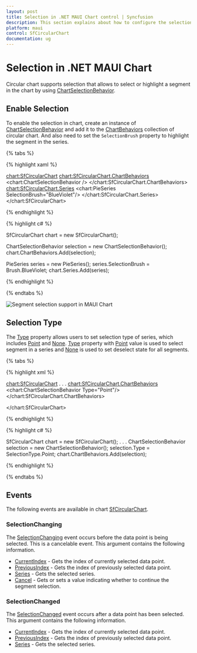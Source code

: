 ```yaml
---
layout: post
title: Selection in .NET MAUI Chart control | Syncfusion
description: This section explains about how to configure the selection support and its features applying in .NET MAUI Chart (SfCircularChart).
platform: maui
control: SfCircularChart
documentation: ug
---
```


# Selection in .NET MAUI Chart

Circular chart supports selection that allows to select or highlight a segment in the chart by using [ChartSelectionBehavior](https://help.syncfusion.com/cr/maui/Syncfusion.Maui.Charts.ChartSelectionBehavior.html).

## Enable Selection

To enable the selection in chart, create an instance of [ChartSelectionBehavior](https://help.syncfusion.com/cr/maui/Syncfusion.Maui.Charts.ChartSelectionBehavior.html) and add it to the [ChartBehaviors](https://help.syncfusion.com/cr/maui/Syncfusion.Maui.Charts.ChartBase.html#Syncfusion_Maui_Charts_ChartBase_ChartBehaviors) collection of circular chart. And also need to set the `SelectionBrush` property to highlight the segment in the series.

{% tabs %}

{% highlight xaml %}

<chart:SfCircularChart>
    <chart:SfCircularChart.ChartBehaviors>
        <chart:ChartSelectionBehavior />
    </chart:SfCircularChart.ChartBehaviors>
<chart:SfCircularChart.Series>
    <chart:PieSeries SelectionBrush="BlueViolet"/>
</chart:SfCircularChart.Series>
</chart:SfCircularChart>

{% endhighlight %}

{% highlight c# %}

SfCircularChart chart = new SfCircularChart();

ChartSelectionBehavior selection = new ChartSelectionBehavior();
chart.ChartBehaviors.Add(selection);

PieSeries series = new PieSeries();
series.SelectionBrush = Brush.BlueViolet;
chart.Series.Add(series);

{% endhighlight %}

{% endtabs %}

![Segment selection support in MAUI Chart](Selection_images/maui_chart_segment_selection.png)

## Selection Type

The [Type](https://help.syncfusion.com/cr/maui/Syncfusion.Maui.Charts.ChartSelectionBehavior.html#Syncfusion_Maui_Charts_ChartSelectionBehavior_Type) property allows users to set selection type of series, which includes [Point](https://help.syncfusion.com/cr/maui/Syncfusion.Maui.Charts.SelectionType.html#Syncfusion_Maui_Charts_SelectionType_Point) and [None](https://help.syncfusion.com/cr/maui/Syncfusion.Maui.Charts.SelectionType.html#Syncfusion_Maui_Charts_SelectionType_None). [Type](https://help.syncfusion.com/cr/maui/Syncfusion.Maui.Charts.ChartSelectionBehavior.html#Syncfusion_Maui_Charts_ChartSelectionBehavior_Type) property with [Point](https://help.syncfusion.com/cr/maui/Syncfusion.Maui.Charts.SelectionType.html#Syncfusion_Maui_Charts_SelectionType_Point) value is used to select segment in a series and [None](https://help.syncfusion.com/cr/maui/Syncfusion.Maui.Charts.SelectionType.html#Syncfusion_Maui_Charts_SelectionType_None) is used to set deselect state for all segments. 

{% tabs %}

{% highlight xml %}

<chart:SfCircularChart>
. . .
    <chart:SfCircularChart.ChartBehaviors>
        <chart:ChartSelectionBehavior Type="Point"/>
    </chart:SfCircularChart.ChartBehaviors>

</chart:SfCircularChart>

{% endhighlight %}

{% highlight c# %}

SfCircularChart chart = new SfCircularChart();
. . .
ChartSelectionBehavior selection = new ChartSelectionBehavior();
selection.Type = SelectionType.Point;
chart.ChartBehaviors.Add(selection);

{% endhighlight %}

{% endtabs %}

## Events

The following events are available in chart [SfCircularChart](https://help.syncfusion.com/cr/maui/Syncfusion.Maui.Charts.SfCircularChart.html).

### SelectionChanging

The [SelectionChanging](https://help.syncfusion.com/cr/maui/Syncfusion.Maui.Charts.ChartBase.html#Syncfusion_Maui_Charts_ChartBase_SelectionChanging) event occurs before the data point is being selected. This is a cancelable event. This argument contains the following information.

* [CurrentIndex](https://help.syncfusion.com/cr/maui/Syncfusion.Maui.Charts.SelectionEventArgs.html#Syncfusion_Maui_Charts_SelectionEventArgs_CurrentIndex) - Gets the index of currently selected data point.
* [PreviousIndex](https://help.syncfusion.com/cr/maui/Syncfusion.Maui.Charts.SelectionEventArgs.html#Syncfusion_Maui_Charts_SelectionEventArgs_PreviousIndex) - Gets the index of previously selected data point.
* [Series](https://help.syncfusion.com/cr/maui/Syncfusion.Maui.Charts.SelectionEventArgs.html#Syncfusion_Maui_Charts_SelectionEventArgs_Series) - Gets the selected series.
* [Cancel](https://help.syncfusion.com/cr/maui/Syncfusion.Maui.Charts.SelectionChangingEventArgs.html#Syncfusion_Maui_Charts_SelectionChangingEventArgs_Cancel) - Gets or sets a value indicating whether to continue the segment selection.

### SelectionChanged

The [SelectionChanged](https://help.syncfusion.com/cr/maui/Syncfusion.Maui.Charts.ChartBase.html#Syncfusion_Maui_Charts_ChartBase_SelectionChanged) event occurs after a data point has been selected. This argument contains the following information.

* [CurrentIndex](https://help.syncfusion.com/cr/maui/Syncfusion.Maui.Charts.SelectionEventArgs.html#Syncfusion_Maui_Charts_SelectionEventArgs_CurrentIndex) - Gets the index of currently selected data point.
* [PreviousIndex](https://help.syncfusion.com/cr/maui/Syncfusion.Maui.Charts.SelectionEventArgs.html#Syncfusion_Maui_Charts_SelectionEventArgs_PreviousIndex) - Gets the index of previously selected data point.
* [Series](https://help.syncfusion.com/cr/maui/Syncfusion.Maui.Charts.SelectionEventArgs.html#Syncfusion_Maui_Charts_SelectionEventArgs_Series) - Gets the selected series.
